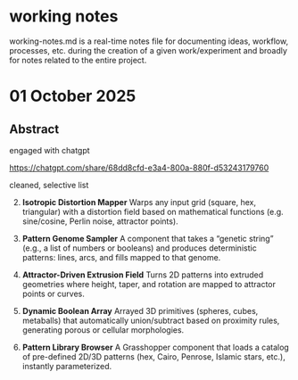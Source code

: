 # working notes

working-notes.md is a real-time notes file for documenting ideas, workflow, processes, etc. during the creation of a given work/experiment and broadly for notes related to the entire project.

# 01 October 2025

## Abstract

engaged with chatgpt

https://chatgpt.com/share/68dd8cfd-e3a4-800a-880f-d53243179760

cleaned, selective list

2. **Isotropic Distortion Mapper**
   Warps any input grid (square, hex, triangular) with a distortion field based on mathematical functions (e.g. sine/cosine, Perlin noise, attractor points).

4. **Pattern Genome Sampler**
   A component that takes a “genetic string” (e.g., a list of numbers or booleans) and produces deterministic patterns: lines, arcs, and fills mapped to that genome.

12. **Attractor-Driven Extrusion Field**
    Turns 2D patterns into extruded geometries where height, taper, and rotation are mapped to attractor points or curves.

13. **Dynamic Boolean Array**
    Arrayed 3D primitives (spheres, cubes, metaballs) that automatically union/subtract based on proximity rules, generating porous or cellular morphologies.

16. **Pattern Library Browser**
    A Grasshopper component that loads a catalog of pre-defined 2D/3D patterns (hex, Cairo, Penrose, Islamic stars, etc.), instantly parameterized.